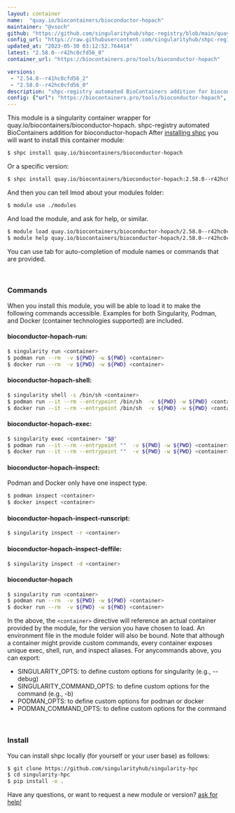 ```yaml
---
layout: container
name:  "quay.io/biocontainers/bioconductor-hopach"
maintainer: "@vsoch"
github: "https://github.com/singularityhub/shpc-registry/blob/main/quay.io/biocontainers/bioconductor-hopach/container.yaml"
config_url: "https://raw.githubusercontent.com/singularityhub/shpc-registry/main/quay.io/biocontainers/bioconductor-hopach/container.yaml"
updated_at: "2023-05-30 03:12:52.764414"
latest: "2.58.0--r42hc0cfd56_0"
container_url: "https://biocontainers.pro/tools/bioconductor-hopach"

versions:
 - "2.54.0--r41hc0cfd56_2"
 - "2.58.0--r42hc0cfd56_0"
description: "shpc-registry automated BioContainers addition for bioconductor-hopach"
config: {"url": "https://biocontainers.pro/tools/bioconductor-hopach", "maintainer": "@vsoch", "description": "shpc-registry automated BioContainers addition for bioconductor-hopach", "latest": {"2.58.0--r42hc0cfd56_0": "sha256:2927cdcb00fb64ab8434f33f3437e26e58fa9679af9bcd2e7cf68ac92d140bef"}, "tags": {"2.54.0--r41hc0cfd56_2": "sha256:a9ada561104f5a197859106c33e5f516830d3e3a3b5611382cc851179ef083c1", "2.58.0--r42hc0cfd56_0": "sha256:2927cdcb00fb64ab8434f33f3437e26e58fa9679af9bcd2e7cf68ac92d140bef"}, "docker": "quay.io/biocontainers/bioconductor-hopach"}
---
```


This module is a singularity container wrapper for quay.io/biocontainers/bioconductor-hopach.
shpc-registry automated BioContainers addition for bioconductor-hopach
After [installing shpc](#install) you will want to install this container module:


```bash
$ shpc install quay.io/biocontainers/bioconductor-hopach
```

Or a specific version:

```bash
$ shpc install quay.io/biocontainers/bioconductor-hopach:2.58.0--r42hc0cfd56_0
```

And then you can tell lmod about your modules folder:

```bash
$ module use ./modules
```

And load the module, and ask for help, or similar.

```bash
$ module load quay.io/biocontainers/bioconductor-hopach/2.58.0--r42hc0cfd56_0
$ module help quay.io/biocontainers/bioconductor-hopach/2.58.0--r42hc0cfd56_0
```

You can use tab for auto-completion of module names or commands that are provided.

<br>

### Commands

When you install this module, you will be able to load it to make the following commands accessible.
Examples for both Singularity, Podman, and Docker (container technologies supported) are included.

#### bioconductor-hopach-run:

```bash
$ singularity run <container>
$ podman run --rm  -v ${PWD} -w ${PWD} <container>
$ docker run --rm  -v ${PWD} -w ${PWD} <container>
```

#### bioconductor-hopach-shell:

```bash
$ singularity shell -s /bin/sh <container>
$ podman run --it --rm --entrypoint /bin/sh  -v ${PWD} -w ${PWD} <container>
$ docker run --it --rm --entrypoint /bin/sh  -v ${PWD} -w ${PWD} <container>
```

#### bioconductor-hopach-exec:

```bash
$ singularity exec <container> "$@"
$ podman run --it --rm --entrypoint ""  -v ${PWD} -w ${PWD} <container> "$@"
$ docker run --it --rm --entrypoint ""  -v ${PWD} -w ${PWD} <container> "$@"
```

#### bioconductor-hopach-inspect:

Podman and Docker only have one inspect type.

```bash
$ podman inspect <container>
$ docker inspect <container>
```

#### bioconductor-hopach-inspect-runscript:

```bash
$ singularity inspect -r <container>
```

#### bioconductor-hopach-inspect-deffile:

```bash
$ singularity inspect -d <container>
```



#### bioconductor-hopach

```bash
$ singularity run <container>
$ podman run --rm  -v ${PWD} -w ${PWD} <container>
$ docker run --rm  -v ${PWD} -w ${PWD} <container>
```


In the above, the `<container>` directive will reference an actual container provided
by the module, for the version you have chosen to load. An environment file in the
module folder will also be bound. Note that although a container
might provide custom commands, every container exposes unique exec, shell, run, and
inspect aliases. For anycommands above, you can export:

 - SINGULARITY_OPTS: to define custom options for singularity (e.g., --debug)
 - SINGULARITY_COMMAND_OPTS: to define custom options for the command (e.g., -b)
 - PODMAN_OPTS: to define custom options for podman or docker
 - PODMAN_COMMAND_OPTS: to define custom options for the command

<br>

### Install

You can install shpc locally (for yourself or your user base) as follows:

```bash
$ git clone https://github.com/singularityhub/singularity-hpc
$ cd singularity-hpc
$ pip install -e .
```

Have any questions, or want to request a new module or version? [ask for help!](https://github.com/singularityhub/singularity-hpc/issues)